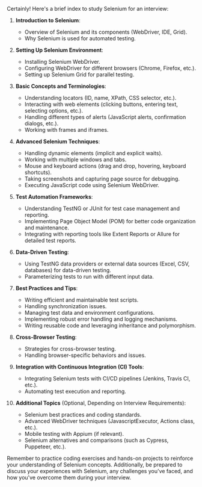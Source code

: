 Certainly! Here's a brief index to study Selenium for an interview:

1. **Introduction to Selenium**:
    - Overview of Selenium and its components (WebDriver, IDE, Grid).
    - Why Selenium is used for automated testing.

2. **Setting Up Selenium Environment**:
    - Installing Selenium WebDriver.
    - Configuring WebDriver for different browsers (Chrome, Firefox, etc.).
    - Setting up Selenium Grid for parallel testing.

3. **Basic Concepts and Terminologies**:
    - Understanding locators (ID, name, XPath, CSS selector, etc.).
    - Interacting with web elements (clicking buttons, entering text, selecting options, etc.).
    - Handling different types of alerts (JavaScript alerts, confirmation dialogs, etc.).
    - Working with frames and iframes.

4. **Advanced Selenium Techniques**:
    - Handling dynamic elements (implicit and explicit waits).
    - Working with multiple windows and tabs.
    - Mouse and keyboard actions (drag and drop, hovering, keyboard shortcuts).
    - Taking screenshots and capturing page source for debugging.
    - Executing JavaScript code using Selenium WebDriver.

5. **Test Automation Frameworks**:
    - Understanding TestNG or JUnit for test case management and reporting.
    - Implementing Page Object Model (POM) for better code organization and maintenance.
    - Integrating with reporting tools like Extent Reports or Allure for detailed test reports.

6. **Data-Driven Testing**:
    - Using TestNG data providers or external data sources (Excel, CSV, databases) for data-driven testing.
    - Parameterizing tests to run with different input data.

7. **Best Practices and Tips**:
    - Writing efficient and maintainable test scripts.
    - Handling synchronization issues.
    - Managing test data and environment configurations.
    - Implementing robust error handling and logging mechanisms.
    - Writing reusable code and leveraging inheritance and polymorphism.

8. **Cross-Browser Testing**:
    - Strategies for cross-browser testing.
    - Handling browser-specific behaviors and issues.

9. **Integration with Continuous Integration (CI) Tools**:
    - Integrating Selenium tests with CI/CD pipelines (Jenkins, Travis CI, etc.).
    - Automating test execution and reporting.

10. **Additional Topics** (Optional, Depending on Interview Requirements):
    - Selenium best practices and coding standards.
    - Advanced WebDriver techniques (JavascriptExecutor, Actions class, etc.).
    - Mobile testing with Appium (if relevant).
    - Selenium alternatives and comparisons (such as Cypress, Puppeteer, etc.).

Remember to practice coding exercises and hands-on projects to reinforce your understanding of Selenium concepts. Additionally, be prepared to discuss your experiences with Selenium, any challenges you've faced, and how you've overcome them during your interview.